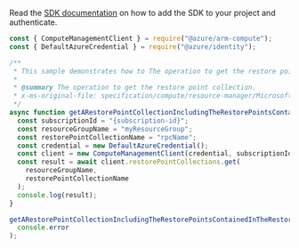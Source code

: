 Read the [SDK documentation](https://github.com/Azure/azure-sdk-for-js/blob/%40azure%2Farm-compute_18.0.0/sdk/compute/arm-compute/README.md) on how to add the SDK to your project and authenticate.

```javascript
const { ComputeManagementClient } = require("@azure/arm-compute");
const { DefaultAzureCredential } = require("@azure/identity");

/**
 * This sample demonstrates how to The operation to get the restore point collection.
 *
 * @summary The operation to get the restore point collection.
 * x-ms-original-file: specification/compute/resource-manager/Microsoft.Compute/stable/2022-03-01/ComputeRP/examples/restorePointExamples/RestorePointCollection_Get_WithContainedRestorePoints.json
 */
async function getARestorePointCollectionIncludingTheRestorePointsContainedInTheRestorePointCollection() {
  const subscriptionId = "{subscription-id}";
  const resourceGroupName = "myResourceGroup";
  const restorePointCollectionName = "rpcName";
  const credential = new DefaultAzureCredential();
  const client = new ComputeManagementClient(credential, subscriptionId);
  const result = await client.restorePointCollections.get(
    resourceGroupName,
    restorePointCollectionName
  );
  console.log(result);
}

getARestorePointCollectionIncludingTheRestorePointsContainedInTheRestorePointCollection().catch(
  console.error
);
```
